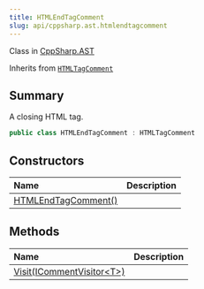 ```yaml
---
title: HTMLEndTagComment
slug: api/cppsharp.ast.htmlendtagcomment
---
```

Class in [CppSharp.AST](/api/cppsharp/ast)

Inherits from [`HTMLTagComment`](/api/cppsharp/ast/htmltagcomment)

## Summary


A closing HTML tag.


```csharp
public class HTMLEndTagComment : HTMLTagComment
```

## Constructors

|Name|Description|
|:---|:---|
|[HTMLEndTagComment\(\)](/api/cppsharp/ast/htmlendtagcomment//ctor)||

## Methods

|Name|Description|
|:---|:---|
|[Visit\(ICommentVisitor\<T\>\)](/api/cppsharp/ast/htmlendtagcomment/visit)||

